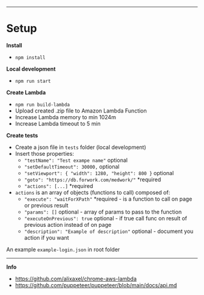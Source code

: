 ***
# **Setup**

**Install**
- `npm install`

**Local development**
- `npm run start`

**Create Lambda**
- `npm run build-lambda`
- Upload created .zip file to Amazon Lambda Function
- Increase Lambda memory to min 1024m 
- Increase Lambda timeout to 5 min

**Create tests**
- Create a json file in `tests` folder (local development)
- Insert those properties:
  - `"testName": "Test exampe name"` optional
  - `"setDefaultTimeout": 30000,` optional
  - `"setViewport": { "width": 1280, "height": 800 }` optional 
  - `"goto": "https://db.forwork.com/medwork/"` *required
  - `"actions": [...]` *required
- `actions` is an array of objects (functions to call) composed of:
  - `"execute": "waitForXPath"` *required - is a function to call on page or previous result
  - `"params": []` optional - array of params to pass to the function
  - `"executeOnPrevious": true` optional - if true call func on result of previous action instead of on page
  - `"description": "Example of description"` optional - document you action if you want

An example `example-login.json` in root folder
***
**Info**
- https://github.com/alixaxel/chrome-aws-lambda
- https://github.com/puppeteer/puppeteer/blob/main/docs/api.md